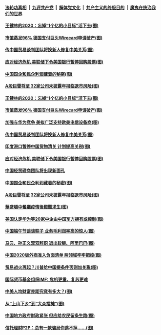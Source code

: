 ####  [法轮功真相](../../../../basic/blob/master/README.md?t=06270831) &nbsp;|&nbsp; [九评共产党](../../../../9ping.md/blob/master/README.md?t=06270831) &nbsp;|&nbsp; [解体党文化](../../../../jtdwh.md/blob/master/README.md?t=06270831)  &nbsp;|&nbsp; [共产主义的终极目的](../../../../gczydzjmd.md/blob/master/README.md?t=06270831) &nbsp;|&nbsp; [魔鬼在统治我们的世界](../../../../mgztzwmdsj.md/blob/master/README.md?t=06270831) 

#### [王健林的2020：忘掉“1个亿的小目标”活下去(图)](../pages/p5/937834.md?t=06270831) 

#### [市值蒸发96% 德国支付巨头Wirecard申请破产(图)](../pages/p5/937805.md?t=06270831) 

#### [传中国贸易谈判团队将换新人修复中美关系(图)](../pages/p5/937793.md?t=06270831) 

#### [应对经济危机 美联储下令美国银行暂停回购股票(图)](../pages/p5/937760.md?t=06270831) 

#### [中国国企和民企利润藏着的秘密(图)](../pages/p5/937711.md?t=06270831) 

#### [A股巨雷将至 32家公司未披露年报临退市风险(图)](../pages/p5/937727.md?t=06270831) 

#### [王健林的2020：忘掉“1个亿的小目标”活下去(图)](../pages/p5/937834.md?t=06270831) 

#### [市值蒸发96% 德国支付巨头Wirecard申请破产(图)](../pages/p5/937805.md?t=06270831) 

#### [加强与华为竞争 美拟广泛支持欧美电信设备商(图)](../pages/p5/937802.md?t=06270831) 

#### [传中国贸易谈判团队将换新人修复中美关系(图)](../pages/p5/937793.md?t=06270831) 

#### [印度港口暂停中国货物清关 计划提高关税(图)](../pages/p5/937779.md?t=06270831) 

#### [应对经济危机 美联储下令美国银行暂停回购股票(图)](../pages/p5/937760.md?t=06270831) 

#### [中国经贸磋商团队将出现新面孔](../pages/p5/937736.md?t=06270831) 

#### [中国国企和民企利润藏着的秘密(图)](../pages/p5/937711.md?t=06270831) 

#### [A股巨雷将至 32家公司未披露年报临退市风险(图)](../pages/p5/937727.md?t=06270831) 

#### [華盛頓中餐廳疫情後艱難求生(图)](../pages/p5/937726.md?t=06270831) 

#### [美国认定华为等20家中企由中国军方拥有或控制(图)](../pages/p5/937724.md?t=06270831) 

#### [中国端午节谈谈粽子 业务毛利润率高的惊人(图)](../pages/p5/937695.md?t=06270831) 

#### [马云、孙正义双双辞职 退出软银、阿里巴巴(图)](../pages/p5/937690.md?t=06270831) 

#### [中国2020版外商准入负面清单 两领域牢牢把控(图)](../pages/p5/937687.md?t=06270831) 

#### [贸易战火再起？川普给中国提条件否则加关税(图)](../pages/p5/937682.md?t=06270831) 

#### [国际货币基金组织IMF: 危机更重、复苏更难](../pages/p5/937676.md?t=06270831) 

#### [中美人均财富差距究竟有多大？(图)](../pages/p5/937633.md?t=06270831) 

#### [从“上山下乡”到“大众摆摊”(图)](../pages/p5/937620.md?t=06270831) 

#### [中国地方政府财政紧张 但应给农民留条生路(图)](../pages/p5/937593.md?t=06270831) 

#### [信托理财P2P：总有一款骗局你逃不掉……(图)](../pages/p5/937618.md?t=06270831) 

